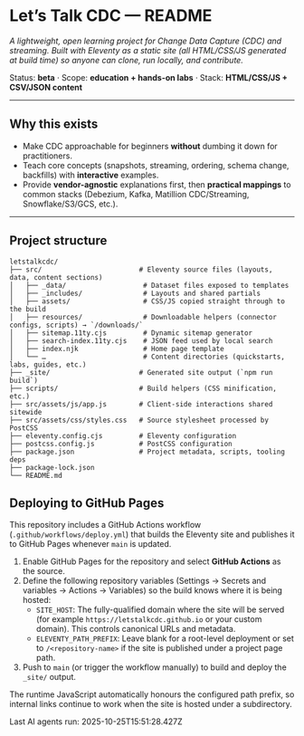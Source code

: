 # Let’s Talk CDC — README

_A lightweight, open learning project for Change Data Capture (CDC) and streaming. Built with Eleventy as a static site (all HTML/CSS/JS generated at build time) so anyone can clone, run locally, and contribute._

Status: **beta** · Scope: **education + hands-on labs** · Stack: **HTML/CSS/JS + CSV/JSON content**

---

## Why this exists

- Make CDC approachable for beginners **without** dumbing it down for practitioners.
- Teach core concepts (snapshots, streaming, ordering, schema change, backfills) with **interactive** examples.
- Provide **vendor-agnostic** explanations first, then **practical mappings** to common stacks (Debezium, Kafka, Matillion CDC/Streaming, Snowflake/S3/GCS, etc.).

---

## Project structure

```text
letstalkcdc/
├── src/                        # Eleventy source files (layouts, data, content sections)
│   ├── _data/                   # Dataset files exposed to templates
│   ├── _includes/               # Layouts and shared partials
│   ├── assets/                  # CSS/JS copied straight through to the build
│   ├── resources/               # Downloadable helpers (connector configs, scripts) → `/downloads/`
│   ├── sitemap.11ty.cjs         # Dynamic sitemap generator
│   ├── search-index.11ty.cjs    # JSON feed used by local search
│   ├── index.njk                # Home page template
│   └── …                        # Content directories (quickstarts, labs, guides, etc.)
├── _site/                      # Generated site output (`npm run build`)
├── scripts/                    # Build helpers (CSS minification, etc.)
├── src/assets/js/app.js        # Client-side interactions shared sitewide
├── src/assets/css/styles.css   # Source stylesheet processed by PostCSS
├── eleventy.config.cjs         # Eleventy configuration
├── postcss.config.js           # PostCSS configuration
├── package.json                # Project metadata, scripts, tooling deps
├── package-lock.json
└── README.md
```

## Deploying to GitHub Pages

This repository includes a GitHub Actions workflow (`.github/workflows/deploy.yml`) that builds the Eleventy site and publishes it to GitHub Pages whenever `main` is updated.

1. Enable GitHub Pages for the repository and select **GitHub Actions** as the source.
2. Define the following repository variables (Settings → Secrets and variables → Actions → Variables) so the build knows where it is being hosted:
   - `SITE_HOST`: The fully-qualified domain where the site will be served (for example `https://letstalkcdc.github.io` or your custom domain). This controls canonical URLs and metadata.
   - `ELEVENTY_PATH_PREFIX`: Leave blank for a root-level deployment or set to `/<repository-name>` if the site is published under a project page path.
3. Push to `main` (or trigger the workflow manually) to build and deploy the `_site/` output.

The runtime JavaScript automatically honours the configured path prefix, so internal links continue to work when the site is hosted under a subdirectory.

<!-- AI-STATUS:START -->

Last AI agents run: 2025-10-25T15:51:28.427Z

<!-- AI-STATUS:END -->
